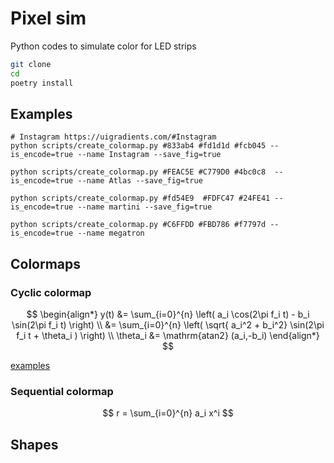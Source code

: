 # Pixel sim

Python codes to simulate color for LED strips

```bash
git clone
cd
poetry install
```

## Examples

```console
# Instagram https://uigradients.com/#Instagram
python scripts/create_colormap.py #833ab4 #fd1d1d #fcb045 --is_encode=true --name Instagram --save_fig=true
```

```console
python scripts/create_colormap.py #FEAC5E #C779D0 #4bc0c8  --is_encode=true --name Atlas --save_fig=true
```

```console
python scripts/create_colormap.py #fd54E9  #FDFC47 #24FE41 --is_encode=true --name martini --save_fig=true
```

```console
python scripts/create_colormap.py #C6FFDD #FBD786 #f7797d --is_encode=true --name megatron
```

## Colormaps

### Cyclic colormap

$$
\begin{align*}
y(t) &=  \sum_{i=0}^{n} \left( a_i \cos(2\pi f_i t) - b_i \sin(2\pi f_i t) \right) \\
&=  \sum_{i=0}^{n} \left( \sqrt{ a_i^2 + b_i^2} \sin(2\pi f_i t + \theta_i )  \right) \\
\theta_i &= \mathrm{atan2} (a_i,-b_i)
\end{align*}
$$

[examples](./cyclic_colormaps.md)

### Sequential colormap

$$
r = \sum_{i=0}^{n} a_i x^i
$$

## Shapes
